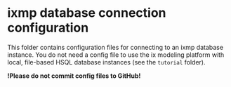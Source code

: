 # ixmp database connection configuration

This folder contains configuration files for connecting to an ixmp database instance.
You do not need a config file to use the ix modeling platform
with local, file-based HSQL database instances (see the ``tutorial`` folder).

**!Please do not commit config files to GitHub!**
